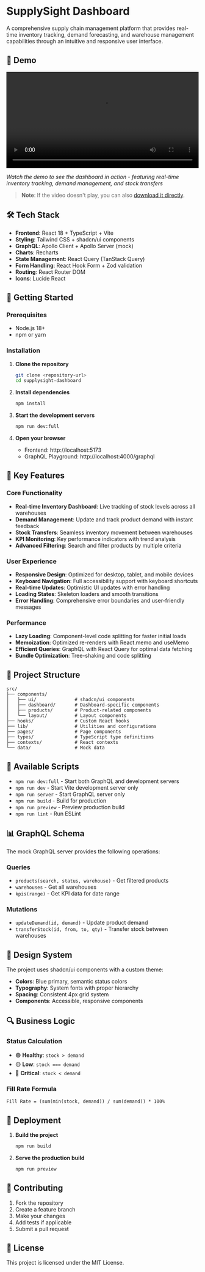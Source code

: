 # SupplySight Dashboard

A comprehensive supply chain management platform that provides real-time inventory tracking, demand forecasting, and warehouse management capabilities through an intuitive and responsive user interface.

## 🎥 Demo

<video width="100%" controls>
  <source src="https://github.com/SouzaGabriel26/SupplySight/blob/main/public/video-demo.mp4?raw=true" type="video/mp4">
  Your browser does not support the video tag.
</video>

_Watch the demo to see the dashboard in action - featuring real-time inventory tracking, demand management, and stock transfers_

> **Note**: If the video doesn't play, you can also [download it directly](https://github.com/SouzaGabriel26/SupplySight/blob/main/public/video-demo.mp4?raw=true).

## 🛠️ Tech Stack

- **Frontend**: React 18 + TypeScript + Vite
- **Styling**: Tailwind CSS + shadcn/ui components
- **GraphQL**: Apollo Client + Apollo Server (mock)
- **Charts**: Recharts
- **State Management**: React Query (TanStack Query)
- **Form Handling**: React Hook Form + Zod validation
- **Routing**: React Router DOM
- **Icons**: Lucide React

## 🚀 Getting Started

### Prerequisites

- Node.js 18+
- npm or yarn

### Installation

1. **Clone the repository**

   ```bash
   git clone <repository-url>
   cd supplysight-dashboard
   ```

2. **Install dependencies**

   ```bash
   npm install
   ```

3. **Start the development servers**

   ```bash
   npm run dev:full
   ```

4. **Open your browser**
   - Frontend: http://localhost:5173
   - GraphQL Playground: http://localhost:4000/graphql

## 🎯 Key Features

### Core Functionality

- **Real-time Inventory Dashboard**: Live tracking of stock levels across all warehouses
- **Demand Management**: Update and track product demand with instant feedback
- **Stock Transfers**: Seamless inventory movement between warehouses
- **KPI Monitoring**: Key performance indicators with trend analysis
- **Advanced Filtering**: Search and filter products by multiple criteria

### User Experience

- **Responsive Design**: Optimized for desktop, tablet, and mobile devices
- **Keyboard Navigation**: Full accessibility support with keyboard shortcuts
- **Real-time Updates**: Optimistic UI updates with error handling
- **Loading States**: Skeleton loaders and smooth transitions
- **Error Handling**: Comprehensive error boundaries and user-friendly messages

### Performance

- **Lazy Loading**: Component-level code splitting for faster initial loads
- **Memoization**: Optimized re-renders with React.memo and useMemo
- **Efficient Queries**: GraphQL with React Query for optimal data fetching
- **Bundle Optimization**: Tree-shaking and code splitting

## 📁 Project Structure

```
src/
├── components/
│   ├── ui/              # shadcn/ui components
│   ├── dashboard/       # Dashboard-specific components
│   ├── products/        # Product-related components
│   └── layout/          # Layout components
├── hooks/               # Custom React hooks
├── lib/                 # Utilities and configurations
├── pages/               # Page components
├── types/               # TypeScript type definitions
├── contexts/            # React contexts
└── data/                # Mock data
```

## 🔧 Available Scripts

- `npm run dev:full` - Start both GraphQL and development servers
- `npm run dev` - Start Vite development server only
- `npm run server` - Start GraphQL server only
- `npm run build` - Build for production
- `npm run preview` - Preview production build
- `npm run lint` - Run ESLint

## 📊 GraphQL Schema

The mock GraphQL server provides the following operations:

### Queries

- `products(search, status, warehouse)` - Get filtered products
- `warehouses` - Get all warehouses
- `kpis(range)` - Get KPI data for date range

### Mutations

- `updateDemand(id, demand)` - Update product demand
- `transferStock(id, from, to, qty)` - Transfer stock between warehouses

## 🎨 Design System

The project uses shadcn/ui components with a custom theme:

- **Colors**: Blue primary, semantic status colors
- **Typography**: System fonts with proper hierarchy
- **Spacing**: Consistent 4px grid system
- **Components**: Accessible, responsive components

## 🔍 Business Logic

### Status Calculation

- 🟢 **Healthy**: `stock > demand`
- 🟡 **Low**: `stock === demand`
- 🔴 **Critical**: `stock < demand`

### Fill Rate Formula

```
Fill Rate = (sum(min(stock, demand)) / sum(demand)) * 100%
```

## 🚀 Deployment

1. **Build the project**

   ```bash
   npm run build
   ```

2. **Serve the production build**
   ```bash
   npm run preview
   ```

## 🤝 Contributing

1. Fork the repository
2. Create a feature branch
3. Make your changes
4. Add tests if applicable
5. Submit a pull request

## 📝 License

This project is licensed under the MIT License.
